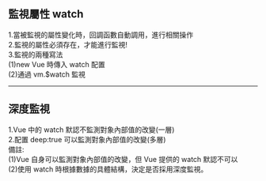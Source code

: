 ## 監視屬性 watch

1.當被監視的屬性變化時，回調函數自動調用，進行相關操作  
2.監視的屬性必須存在，才能進行監視!  
3.監視的兩種寫法  
(1)new Vue 時傳入 watch 配置  
(2)通過 vm.$watch 監視

---

## 深度監視

1.Vue 中的 watch 默認不監測對象內部值的改變(一層)  
2.配置 deep:true 可以監測對象內部值的改變(多層)  
備註:  
(1)Vue 自身可以監測對象內部值的改變，但 Vue 提供的 watch 默認不可以  
(2)使用 watch 時根據數據的具體結構，決定是否採用深度監視。
